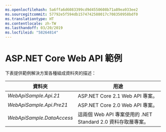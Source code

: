```yaml
---
ms.openlocfilehash: 5a6ffa6d6083399cd9d4550608b71a89ea933ee2
ms.sourcegitcommit: 57792e5f594db1574742588017c708350958bdf0
ms.translationtype: HT
ms.contentlocale: zh-TW
ms.lasthandoff: 03/20/2019
ms.locfileid: "58264814"
---
```

# <a name="aspnet-core-web-api-sample"></a>ASP.NET Core Web API 範例

下表提供範例解決方案各種組成資料夾的描述：

|              資料夾              |                                        用途                                        |
|----------------------------------|---------------------------------------------------------------------------------------|
|   *WebApiSample.Api.21*   |                         ASP.NET Core 2.1 Web API 專案。                          |
| *WebApiSample.Api.Pre21*  |                         ASP.NET Core 2.0 Web API 專案。                          |
| *WebApiSample.DataAccess* | 這兩個 Web API 專案使用的 .NET Standard 2.0 資料存取層專案。 |

